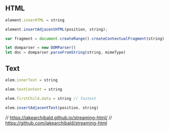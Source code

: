 ## HTML

```js
element.innerHTML = string
```

```js
element.insertAdjacentHTML(position, string);
```

```js
var fragment = document.createRange().createContextualFragment(string)
```

```js
let domparser = new DOMParser()
let doc = domparser.parseFromString(string, mimeType)
```

## Text

```js
elem.innerText = string
```


```js
elem.textContent = string
```


```js
elem.firstChild.data = string // fastest
```


```js
elem.insertAdjacentText(position, string)
```

// https://jakearchibald.github.io/streaming-html/
// https://github.com/jakearchibald/streaming-html

